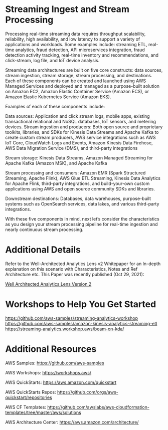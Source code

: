 # Streaming Ingest and Stream Processing

Processing real-time streaming data requires throughput scalability, reliability, high availability, and low latency to
support a variety of applications and workloads. Some examples include: streaming ETL, real-time analytics, fraud detection,
API microservices integration, fraud detection activity tracking, real-time inventory and recommendations,
and click-stream, log file, and IoT device analysis.

Streaming data architectures are built on five core constructs: data sources, stream ingestion, stream storage, stream
processing, and destinations. Each of these components can be created and launched using AWS Managed Services
and deployed and managed as a purpose-built solution on Amazon EC2, Amazon Elastic Container Service (Amazon
ECS), or Amazon Elastic Kubernetes Service (Amazon EKS).

Examples of each of these components include:

Data sources: Application and click stream logs, mobile apps, existing transactional relational and NoSQL databases,
IoT sensors, and metering devices.
Stream ingestion and producers: Both open source and proprietary toolkits, libraries, and SDKs for Kinesis Data
Streams and Apache Kafka to create custom stream producers, AWS service integrations such as AWS IoT Core,
CloudWatch Logs and Events, Amazon Kinesis Data Firehose, AWS Data Migration Service (DMS), and third-party
integrations

Stream storage: Kinesis Data Streams, Amazon Managed Streaming for Apache Kafka (Amazon MSK), and Apache
Kafka

Stream processing and consumers: Amazon EMR (Spark Structured Streaming, Apache Flink), AWS Glue ETL
Streaming, Kinesis Data Analytics for Apache Flink, third-party integrations, and build-your-own custom applications
using AWS and open source community SDKs and libraries.

Downstream destinations: Databases, data warehouses, purpose-built systems such as OpenSearch services, data
lakes, and various third-party integrations.

With these five components in mind, next let’s consider the characteristics as you design your stream processing
pipeline for real-time ingestion and nearly continuous stream processing.

# Additional Details

Refer to the Well-Architected Analytics Lens v2 Whitepaper for an In-depth explanation on this scenario with Characteristics, Notes and Ref Architecture etc.
This Paper was recently published (Oct 29, 2021):

[Well Architected Analytics Lens Version 2](https://docs.aws.amazon.com/wellarchitected/latest/analytics-lens/scenarios.html)

# Workshops to Help You Get Started 

https://github.com/aws-samples/streaming-analytics-workshop
https://github.com/aws-samples/amazon-kinesis-analytics-streaming-etl
https://streaming-analytics.workshop.aws/beam-on-kda/


# Additional Resources

AWS Samples: https://github.com/aws-samples

AWS Workshops: https://workshops.aws/

AWS QuickStarts: https://aws.amazon.com/quickstart

AWS QuickStarts Repos: https://github.com/orgs/aws-quickstart/repositories

AWS CF Templates: https://github.com/awslabs/aws-cloudformation-templates/tree/master/aws/solutions

AWS Architecture Center: https://aws.amazon.com/architecture/





